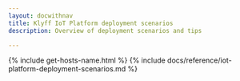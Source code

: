 ```yaml
---
layout: docwithnav
title: Klyff IoT Platform deployment scenarios
description: Overview of deployment scenarios and tips

---
```


{% include get-hosts-name.html %}
{% include docs/reference/iot-platform-deployment-scenarios.md %}